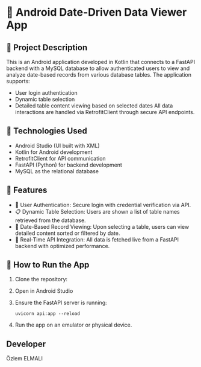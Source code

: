 # 📅 Android Date-Driven Data Viewer App
## 📱 Project Description
This is an Android application developed in Kotlin that connects to a FastAPI backend with a MySQL database to allow authenticated users to view and analyze date-based records from various database tables.
The application supports:
-	User login authentication
-	Dynamic table selection
-	Detailed table content viewing based on selected dates
All data interactions are handled via RetrofitClient through secure API endpoints.

## 🧰 Technologies Used
-	Android Studio (UI built with XML)
-	Kotlin for Android development
-	RetrofitClient for API communication
-	FastAPI (Python) for backend development
-	MySQL as the relational database

## 🔐 Features
-	🔑 User Authentication: Secure login with credential verification via API.
-	📋 Dynamic Table Selection: Users are shown a list of table names retrieved from the database.
-	🔎 Date-Based Record Viewing: Upon selecting a table, users can view detailed content sorted or filtered by date.
-	🔄 Real-Time API Integration: All data is fetched live from a FastAPI backend with optimized performance.

## 🚀 How to Run the App
1.	Clone the repository:
2.	Open in Android Studio
3.	Ensure the FastAPI server is running:

  	`uvicorn api:app --reload`
5.	Run the app on an emulator or physical device.

## Developer
Özlem ELMALI
